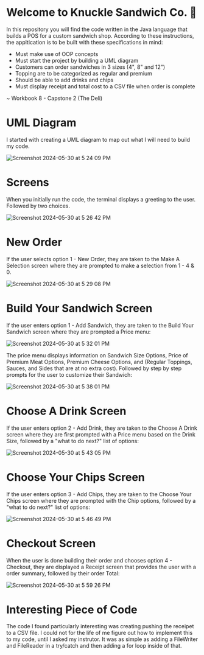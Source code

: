 # Welcome to Knuckle Sandwich Co. 🥪
In this repository you will find the code written in the Java language that builds a POS for a custom sandwich shop. According to these instructions, the appltication is to be built with these specifications in mind:

- Must make use of OOP concepts
- Must start the project by building a UML diagram
- Customers can order sandwiches in 3 sizes (4", 8" and 12")
- Topping are to be categorized as regular and premium
- Should be able to add drinks and chips
- Must display receipt and total cost to a CSV file when order is complete 

~ Workbook 8 - Capstone 2 (The Deli)

# UML Diagram 
I started with creating a UML diagram to map out what I will need to build my code.

![Screenshot 2024-05-30 at 5 24 09 PM](https://github.com/Flour510/DELI-cious/assets/99916123/15d30828-e8a6-4b5d-9671-229dbe2ee434)

# Screens
When you initially run the code, the terminal displays a greeting to the user. Followed by two choices. 

![Screenshot 2024-05-30 at 5 26 42 PM](https://github.com/Flour510/DELI-cious/assets/99916123/5624f624-8c9a-4f41-a5e6-45e818e390f3)

# New Order
If the user selects option 1 - New Order, they are taken to the Make A Selection screen where they are prompted to make a selection from 1 - 4 & 0. 

![Screenshot 2024-05-30 at 5 29 08 PM](https://github.com/Flour510/DELI-cious/assets/99916123/86dc7e0e-01d3-4803-be31-f2085558d0c8)

# Build Your Sandwich Screen
If the user enters option 1 - Add Sandwich, they are taken to the Build Your Sandwich screen where they are prompted a Price menu:

![Screenshot 2024-05-30 at 5 32 01 PM](https://github.com/Flour510/DELI-cious/assets/99916123/97f6ce2b-390b-49d5-8596-db13a59d5490)

The price menu displays information on Sandwich Size Options, Price of Premium Meat Options, Premium Cheese Options, and (Regular Toppings, Sauces, and Sides that are at no extra cost). Followed by step by step prompts for the user to customize their Sandwich:

![Screenshot 2024-05-30 at 5 38 01 PM](https://github.com/Flour510/DELI-cious/assets/99916123/07ed8545-e78e-4dd9-9f97-2657834b3c7a)

# Choose A Drink Screen
If the user enters option 2 - Add Drink, they are taken to the Choose A Drink screen where they are first prompted with a Price menu based on the Drink Size, followed by a "what to do next?" list of options:

![Screenshot 2024-05-30 at 5 43 05 PM](https://github.com/Flour510/DELI-cious/assets/99916123/346d8b61-daf0-4baa-9a6f-8e14ea9fa81d)

# Choose Your Chips Screen
If the user enters option 3 - Add Chips, they are taken to the Choose Your Chips screen where they are prompted with the Chip options, followed by a "what to do next?" list of options:

![Screenshot 2024-05-30 at 5 46 49 PM](https://github.com/Flour510/DELI-cious/assets/99916123/f17f798d-4adb-4683-92d6-cf8db6c6417a)

# Checkout Screen
When the user is done building their order and chooses option 4 - Checkout, they are displayed a Receipt screen that provides the user with a order summary, followed by their order Total:

![Screenshot 2024-05-30 at 5 59 26 PM](https://github.com/Flour510/DELI-cious/assets/99916123/0ae92b9a-8052-42d5-aefd-ecbe73db7c94)

# Interesting Piece of Code
The code I found particularly interesting was creating pushing the receipet to a CSV file. I could not for the life of me figure out how to implement this to my code, until I asked my instrutor. It was as simple as adding a FileWriter and FileReader in a try/catch and then adding a for loop inside of that. 




